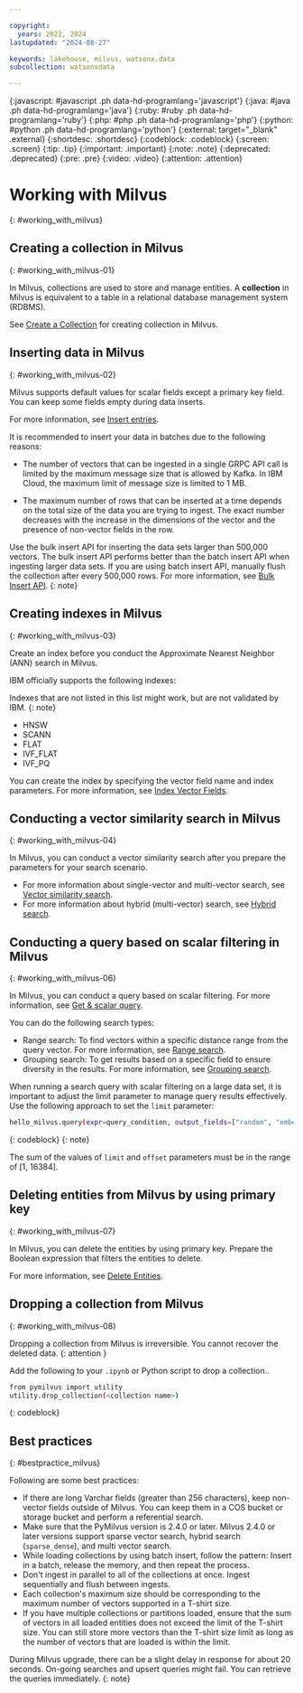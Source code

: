 ```yaml
---

copyright:
  years: 2022, 2024
lastupdated: "2024-08-27"

keywords: lakehouse, milvus, watsonx.data
subcollection: watsonxdata

---
```


{:javascript: #javascript .ph data-hd-programlang='javascript'}
{:java: #java .ph data-hd-programlang='java'}
{:ruby: #ruby .ph data-hd-programlang='ruby'}
{:php: #php .ph data-hd-programlang='php'}
{:python: #python .ph data-hd-programlang='python'}
{:external: target="_blank" .external}
{:shortdesc: .shortdesc}
{:codeblock: .codeblock}
{:screen: .screen}
{:tip: .tip}
{:important: .important}
{:note: .note}
{:deprecated: .deprecated}
{:pre: .pre}
{:video: .video}
{:attention: .attention}

# Working with Milvus
{: #working_with_milvus}

## Creating a collection in Milvus
{: #working_with_milvus-01}

In Milvus, collections are used to store and manage entities. A **collection** in Milvus is equivalent to a table in a relational database management system (RDBMS).

See [Create a Collection](https://milvus.io/docs/manage-collections.md#Create-Collection) for creating collection in Milvus.

## Inserting data in Milvus
{: #working_with_milvus-02}

Milvus supports default values for scalar fields except a primary key field. You can keep some fields empty during data inserts.

For more information, see [Insert entries](https://milvus.io/docs/insert-update-delete.md#Insert-Upsert--Delete).


It is recommended to insert your data in batches due to the following reasons:

- The number of vectors that can be ingested in a single GRPC API call is limited by the maximum message size that is allowed by Kafka. In IBM Cloud, the maximum limit of message size is limited to 1 MB.

- The maximum number of rows that can be inserted at a time depends on the total size of the data you are trying to ingest. The exact number decreases with the increase in the dimensions of the vector and the presence of non-vector fields in the row.

Use the bulk insert API for inserting the data sets larger than 500,000 vectors. The bulk insert API performs better than the batch insert API when ingesting larger data sets. If you are using batch insert API, manually flush the collection after every 500,000 rows. For more information, see [Bulk Insert API](https://milvus.io/api-reference/pymilvus/v2.4.x/ORM/utility/do_bulk_insert.md).
{: note}


## Creating indexes in Milvus
{: #working_with_milvus-03}

Create an index before you conduct the Approximate Nearest Neighbor (ANN) search in Milvus.

IBM officially supports the following indexes:

Indexes that are not listed in this list might work, but are not validated by IBM.
{: note}

- HNSW
- SCANN
- FLAT
- IVF_FLAT
- IVF_PQ

You can create the index by specifying the vector field name and index parameters. For more information, see [Index Vector Fields](https://milvus.io/docs/index-vector-fields.md?tab=floating).

## Conducting a vector similarity search in Milvus
{: #working_with_milvus-04}

In Milvus, you can conduct a vector similarity search after you prepare the parameters for your search scenario.

- For more information about single-vector and multi-vector search, see [Vector similarity search](https://milvus.io/docs/single-vector-search.md).
- For more information about hybrid (multi-vector) search, see [Hybrid search](https://milvus.io/docs/multi-vector-search.md).

## Conducting a query based on scalar filtering in Milvus
{: #working_with_milvus-06}

In Milvus, you can conduct a query based on scalar filtering. For more information, see [Get & scalar query](https://milvus.io/docs/get-and-scalar-query.md).

You can do the following search types:

- Range search: To find vectors within a specific distance range from the query vector. For more information, see [Range search](https://milvus.io/docs/single-vector-search.md#Range-search).
- Grouping search: To get results based on a specific field to ensure diversity in the results. For more information, see [Grouping search](https://milvus.io/docs/single-vector-search.md#Grouping-search).

When running a search query with scalar filtering on a large data set, it is important to adjust the limit parameter to manage query results effectively. Use the following approach to set the `limit` parameter:
```bash
hello_milvus.query(expr=query_condition, output_fields=["random", "embeddings"], limit=100,offset=0)
```
{: codeblock}
{: note}

The sum of the values of `limit` and `offset` parameters must be in the range of [1, 16384].

## Deleting entities from Milvus by using primary key
{: #working_with_milvus-07}

In Milvus, you can delete the entities by using primary key. Prepare the Boolean expression that filters the entities to delete.

For more information, see [Delete Entities](https://milvus.io/docs/insert-update-delete.md#Delete-entities).

## Dropping a collection from Milvus
{: #working_with_milvus-08}

Dropping a collection from Milvus is irreversible. You cannot recover the deleted data.
{: attention }

Add the following to your `.ipynb` or Python script to drop a collection..

```bash
from pymilvus import utility
utility.drop_collection(<collection name>)
```
{: codeblock}

## Best practices
{: #bestpractice_milvus}

Following are some best practices:

- If there are long Varchar fields (greater than 256 characters), keep non-vector fields outside of Milvus. You can keep them in a COS bucket or storage bucket and perform a referential search.
- Make sure that the PyMilvus version is 2.4.0 or later. Milvus 2.4.0 or later versions support sparse vector search, hybrid search (`sparse_dense`), and multi vector search.
- While loading collections by using batch insert, follow the pattern: Insert in a batch, release the memory, and then repeat the process.
- Don't ingest in parallel to all of the collections at once. Ingest sequentially and flush between ingests.
- Each collection's maximum size should be corresponding to the maximum number of vectors supported in a T-shirt size.
- If you have multiple collections or partitions loaded, ensure that the sum of vectors in all loaded entities does not exceed the limit of the T-shirt size. You can still store more vectors than the T-shirt size limit as long as the number of vectors that are loaded is within the limit.

During Milvus upgrade, there can be a slight delay in response for about 20 seconds. On-going searches and upsert queries might fail. You can retrieve the queries immediately.
{: note}
